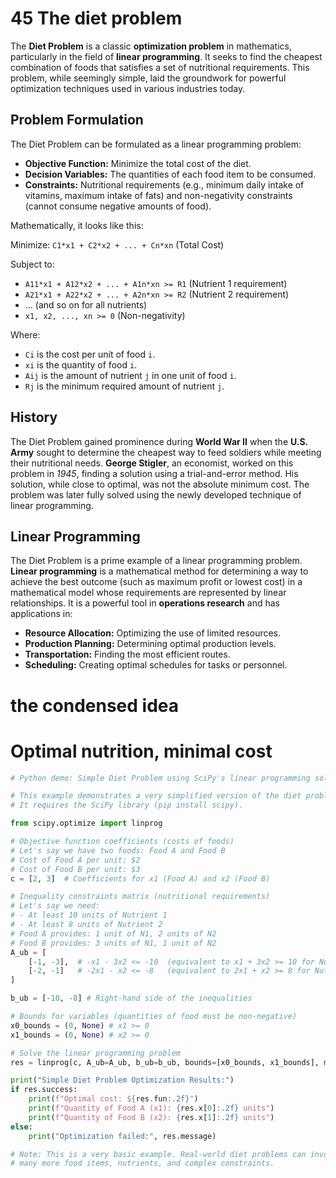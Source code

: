 # 45 The diet problem

The **Diet Problem** is a classic **optimization problem** in mathematics, particularly in the field of **linear programming**. It seeks to find the cheapest combination of foods that satisfies a set of nutritional requirements. This problem, while seemingly simple, laid the groundwork for powerful optimization techniques used in various industries today.

## Problem Formulation

The Diet Problem can be formulated as a linear programming problem:

*   **Objective Function:** Minimize the total cost of the diet.
*   **Decision Variables:** The quantities of each food item to be consumed.
*   **Constraints:** Nutritional requirements (e.g., minimum daily intake of vitamins, maximum intake of fats) and non-negativity constraints (cannot consume negative amounts of food).

Mathematically, it looks like this:

Minimize: `C1*x1 + C2*x2 + ... + Cn*xn` (Total Cost)

Subject to:
*   `A11*x1 + A12*x2 + ... + A1n*xn >= R1` (Nutrient 1 requirement)
*   `A21*x1 + A22*x2 + ... + A2n*xn >= R2` (Nutrient 2 requirement)
*   ... (and so on for all nutrients)
*   `x1, x2, ..., xn >= 0` (Non-negativity)

Where:
*   `Ci` is the cost per unit of food `i`.
*   `xi` is the quantity of food `i`.
*   `Aij` is the amount of nutrient `j` in one unit of food `i`.
*   `Rj` is the minimum required amount of nutrient `j`.

## History

The Diet Problem gained prominence during **World War II** when the **U.S. Army** sought to determine the cheapest way to feed soldiers while meeting their nutritional needs. **George Stigler**, an economist, worked on this problem in *1945*, finding a solution using a trial-and-error method. His solution, while close to optimal, was not the absolute minimum cost. The problem was later fully solved using the newly developed technique of linear programming.

## Linear Programming

The Diet Problem is a prime example of a linear programming problem. **Linear programming** is a mathematical method for determining a way to achieve the best outcome (such as maximum profit or lowest cost) in a mathematical model whose requirements are represented by linear relationships. It is a powerful tool in **operations research** and has applications in:

*   **Resource Allocation:** Optimizing the use of limited resources.
*   **Production Planning:** Determining optimal production levels.
*   **Transportation:** Finding the most efficient routes.
*   **Scheduling:** Creating optimal schedules for tasks or personnel.

# the condensed idea

# Optimal nutrition, minimal cost

```python
# Python demo: Simple Diet Problem using SciPy's linear programming solver

# This example demonstrates a very simplified version of the diet problem.
# It requires the SciPy library (pip install scipy).

from scipy.optimize import linprog

# Objective function coefficients (costs of foods)
# Let's say we have two foods: Food A and Food B
# Cost of Food A per unit: $2
# Cost of Food B per unit: $3
c = [2, 3]  # Coefficients for x1 (Food A) and x2 (Food B)

# Inequality constraints matrix (nutritional requirements)
# Let's say we need:
# - At least 10 units of Nutrient 1
# - At least 8 units of Nutrient 2
# Food A provides: 1 unit of N1, 2 units of N2
# Food B provides: 3 units of N1, 1 unit of N2
A_ub = [
    [-1, -3],  # -x1 - 3x2 <= -10  (equivalent to x1 + 3x2 >= 10 for Nutrient 1)
    [-2, -1]   # -2x1 - x2 <= -8   (equivalent to 2x1 + x2 >= 8 for Nutrient 2)
]

b_ub = [-10, -8] # Right-hand side of the inequalities

# Bounds for variables (quantities of food must be non-negative)
x0_bounds = (0, None) # x1 >= 0
x1_bounds = (0, None) # x2 >= 0

# Solve the linear programming problem
res = linprog(c, A_ub=A_ub, b_ub=b_ub, bounds=[x0_bounds, x1_bounds], method='highs')

print("Simple Diet Problem Optimization Results:")
if res.success:
    print(f"Optimal cost: ${res.fun:.2f}")
    print(f"Quantity of Food A (x1): {res.x[0]:.2f} units")
    print(f"Quantity of Food B (x2): {res.x[1]:.2f} units")
else:
    print("Optimization failed:", res.message)

# Note: This is a very basic example. Real-world diet problems can involve
# many more food items, nutrients, and complex constraints.
```